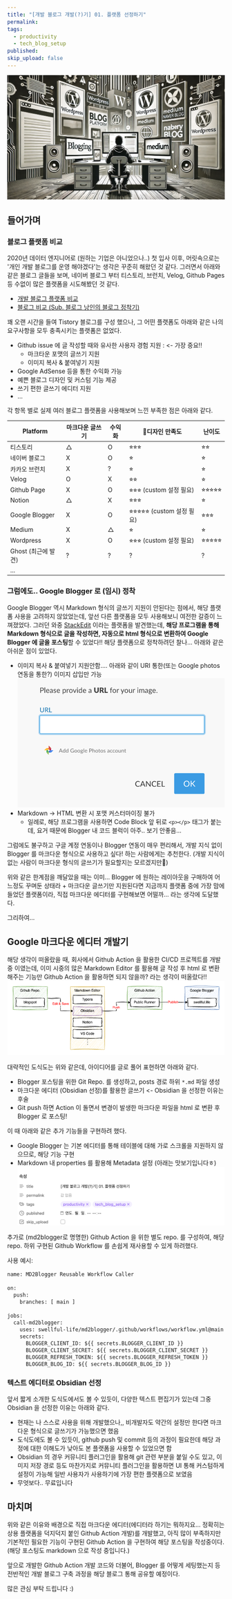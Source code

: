 ```yaml
---
title: "[개발 블로그 개발(?)기] 01. 플랫폼 선정하기"
permalink: 
tags:
  - productivity
  - tech_blog_setup
published: 
skip_upload: false
---
```


![](posts/productivity/tech_blog_setup/assets/01.Choose_Blog_Platform/file-20250302202553123.png)
## 들어가며

### 블로그 플랫폼 비교

2020년 데이터 엔지니어로 (원하는 기업은 아니었으나..) 첫 입사 이후, 머릿속으로는 '개인 개발 블로그를 운영 해야겠다'는 생각은  꾸준히 해왔던 것 같다. 그러면서 아래와 같은 블로그 글들을 보며, 네이버 블로그 부터 티스토리, 브런치, Velog, Github Pages 등 수없이 많은 플랫폼을 시도해봤던 것 같다.

- [개발 블로그 플랫폼 비교](https://denev6.tistory.com/entry/blog-platform)
- [블로그 비교 (Sub. 블로그 낭인의 블로그 정착기)](https://haward.tistory.com/240)

꽤 오랜 시간을 들여 Tistory 블로그를 구성 했으나, 그 어떤 플랫폼도 아래와 같은 나의 요구사항을 모두 충족시키는 플랫폼은 없었다.

- Github issue 에 글 작성할 때와 유사한 사용자 경험 지원 : <- 가장 중요!!
	- 마크타운 포맷의 글쓰기 지원
	- 이미지 복사 & 붙여넣기 지원
- Google AdSense 등을 통한 수익화 가능
- 예쁜 블로그 디자인 및 커스텀 기능 제공
- 쓰기 편한 글쓰기 에디터 지원
- ...

각 항목 별로 실제 여러 블로그 플랫폼을 사용해보며 느낀 부족한 점은 아래와 같다.

| Platform       | 마크다운 글쓰기 | 수익화 | 디자인 만족도                  | 난이도        |
| -------------- | -------- | --- | ------------------------- | ---------- |
| 티스토리           | △        | O   | ⭐︎⭐︎⭐︎                    | ⭐︎⭐︎       |
| 네이버 블로그        | X        | O   | ⭐︎                        | ⭐︎         |
| 카카오 브런치        | X        | ?   | ⭐︎                        | ⭐︎         |
| Velog          | O        | X   | ⭐︎⭐︎                      | ⭐︎         |
| Github Page    | X        | O   | ⭐︎⭐︎⭐︎ (custom 설정 필요)     | ⭐︎⭐︎⭐︎⭐︎⭐︎ |
| Notion         | △        | X   | ⭐︎⭐︎⭐︎                    | ⭐︎         |
| Google Blogger | X        | O   | ⭐︎⭐︎⭐︎⭐︎⭐︎ (custom 설정 필요) | ⭐︎⭐︎⭐︎     |
| Medium         | X        | △   | ⭐︎                        | ⭐︎         |
| Wordpress      | X        | O   | ⭐︎⭐︎⭐︎ (custom 설정 필요)     | ⭐︎⭐︎⭐︎⭐︎⭐︎ |
| Ghost (최근에 발견) | ?        | ?   | ?                         | ?          |
| ...            |          |     |                           |            |
### 그럼에도.. Google Blogger 로 (임시) 정착

Google Blogger 역시 Markdown 형식의 글쓰기 지원이 안된다는 점에서, 해당 플랫폼 사용을 고려하지 않았었는데, 앞선 다른 플랫폼을 모두 사용해보니 여전한 갈증이 느껴졌었다. 그러던 와중 [StackEdit](https://stackedit.io/) 이라는 플랫폼을 발견했는데, **해당 프로그램을 통해 Markdown 형식으로 글을 작성하면, 자동으로 html 형식으로 변환하여 Google Blogger 에 글을 포스팅**할 수 있었다!! 해당 플랫폼으로 정착하려던 찰나... 아래와 같은 아쉬운 점이 있었다.

- 이미지 복사 & 붙여넣기 지원안함.... 아래와 같이 URI 통한(또는 Google photos 연동을 통한?) 이미지 삽입만 가능
  ![](posts/productivity/tech_blog_setup/assets/01.Choose_Blog_Platform/file-20250302203957642.png)
- Markdown -> HTML 변환 시 포맷 커스터마이징 불가
	- 일례로, 해당 프로그램을 사용하면 Code Block 앞 뒤로  `<p></p>` 태그가 붙는데, 요거 때문에 Blogger 내 코드 블럭이 아주.. 보기 안좋음...

그럼에도 불구하고 구글 계정 연동이나 Blogger 연동이 매우 편리해서, 개발 지식 없이 Blogger 를 마크다운 형식으로 사용하고 싶다! 하는 사람에게는 추천한다. (개발 지식이 없는 사람이 마크다운 형식의 글쓰기가 필요할지는 모르겠지만🤣)

위와 같은 한계점을 깨달았을 때는 이미... Blogger 에 원하는 레이아웃을 구매하여 어느정도 꾸며둔 상태라 + 마크다운 글쓰기만 지원된다면 지금까지 플랫폼 중에 가장 맘에 들었던 플랫폼이라, 직접 마크다운 에디터를 구현해보면 어떨까... 라는 생각에 도달했다.

그리하여...

## Google 마크다운 에디터 개발기

해당 생각이 떠올랐을 때, 회사에서 Github Action 을 활용한 CI/CD 프로젝트를 개발중 이였는데, 이미 시중의 많은 Markdown Editor 를 활용해 글 작성 후 html 로 변환해주는 기능만 Github Action 을 활용하면 되지 않을까? 라는 생각이 떠올랐다!!
![](posts/productivity/tech_blog_setup/assets/01.Choose_Blog_Platform/제목%20없는%20다이어그램.drawio%20(1).png)

대략적인 도식도는 위와 같은데, 아이디어를 글로 풀어 표현하면 아래와 같다.
- Blogger 포스팅을 위한 Git Repo. 를 생성하고, posts 경로 하위 `*.md` 파일 생성
- 마크다운 에디터 (Obsidian 선정)를 활용한 글쓰기 <- Obsidian 을 선정한 이유는 후술
- Git push 하면 Action 이 돌면서 변경이 발생한 마크다운 파일을 html 로 변환 후 Blogger 로 포스팅!

이 때 아래와 같은 추가 기능들을 구현하려 했다. 

- Google Blogger 는 기본 에디터를 통해 테이블에 대해 가로 스크롤을 지원하지 않으므로, 해당 기능 구현
- Markdown 내 properties 를 활용해 Metadata 설정 (아래는 맛보기입니다ㅎ)
  ![](posts/productivity/tech_blog_setup/assets/01.Choose_Blog_Platform/file-20250302211318349.png)


추가로 (md2blogger로 명명한) Github Action 을 위한 별도 repo. 를 구성하여, 해당 repo. 하위 구현된 Github Workflow 를 손쉽게 재사용할 수 있게 하려했다.

사용 예시: 
```
name: MD2Blogger Reusable Workflow Caller  
  
on:  
  push:  
    branches: [ main ]  
  
jobs:  
  call-md2blogger:  
    uses: swellful-life/md2blogger/.github/workflows/workflow.yml@main  
    secrets:  
      BLOGGER_CLIENT_ID: ${{ secrets.BLOGGER_CLIENT_ID }}  
      BLOGGER_CLIENT_SECRET: ${{ secrets.BLOGGER_CLIENT_SECRET }}  
      BLOGGER_REFRESH_TOKEN: ${{ secrets.BLOGGER_REFRESH_TOKEN }}  
      BLOGGER_BLOG_ID: ${{ secrets.BLOGGER_BLOG_ID }}
```

### 텍스트 에디터로 Obsidian 선정

앞서 짧게 소개한 도식도에서도 볼 수 있듯이, 다양한 텍스트 편집기가 있는데 그중 Obsidian 을 선정한 이유는 아래와 같다.

- 현재는 나 스스로 사용을 위해 개발했으나,, 비개발자도 약간의 설정만 한다면 마크다운 형식으로 글쓰기가 가능했으면 했음
- 도식도에도 볼 수 있듯이, github push 및 commit 등의 과정이 필요한데 해당 과정에 대한 이해도가 낮아도 본 플랫폼을 사용할 수 있었으면 함
- Obsidian 의 경우 커뮤니티 플러그인을 활용해 git 관련 부분을 붙일 수도 있고, 이미지 저장 경로 등도 마찬가지로 커뮤니티 플러그인을 활용하면 UI 통해 커스텀하게 설정이 가능해 일반 사용자가 사용하기에 가장 편한 플랫폼으로 보였음
- 무엇보다.. 무료입니다


## 마치며

위와 같은 이유와 배경으로 직접 마크다운 에디터(에디터라 하기는 뭐하지요... 정확히는 상용 플랫폼을 덕지덕지 붙인 Github Action 개발)를 개발했고, 아직 많이 부족하지만 기본적인 필요한 기능이 구현된 Github Action 을 구현하여 해당 포스팅을 작성중이다. (해당 포스팅도 markdown 으로 작성 중입니다.)

앞으로 개발한 Github Action 개발 코드와 더불어, Blogger 를 어떻게 세팅했는지 등 전반적인 개발 블로그 구축 과정을 해당 블로그 통해 공유할 예정이다.

많은 관심 부탁 드립니다 :)


